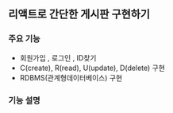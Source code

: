 ## 리액트로 간단한 게시판 구현하기

### 주요 기능
- 회원가입 , 로그인 , ID찾기
- C(create), R(read), U(update), D(delete) 구현
- RDBMS(관계형데이터베이스) 구현

### 기능 설명

